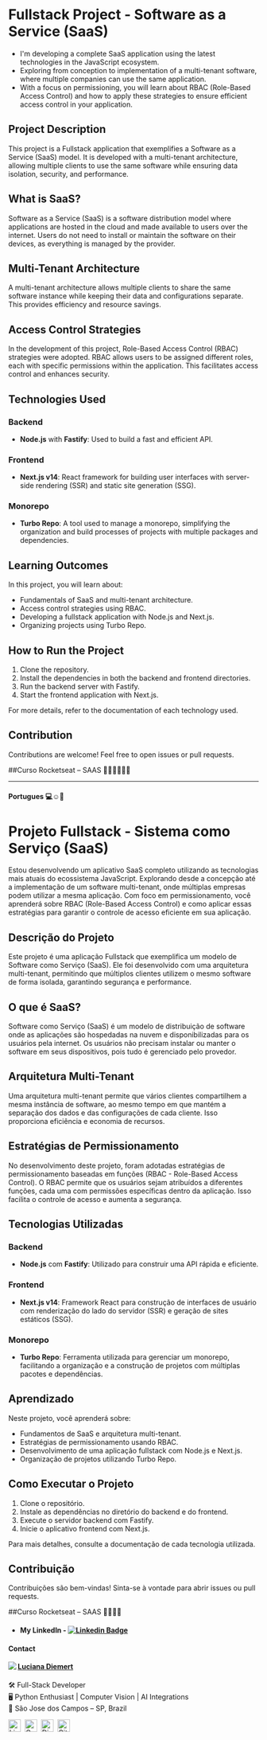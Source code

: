 
# Fullstack Project - Software as a Service (SaaS)

 - I'm developing a complete SaaS application using the latest technologies in the JavaScript ecosystem.
 - Exploring from conception to implementation of a multi-tenant software, where multiple companies can use the same application.
 - With a focus on permissioning, you will learn about RBAC (Role-Based Access Control)
   and how to apply these strategies to ensure efficient access control in your application.

## Project Description

This project is a Fullstack application that exemplifies a Software as a Service (SaaS) model. It is developed with a multi-tenant architecture, allowing multiple clients to use the same software while ensuring data isolation, security, and performance.

## What is SaaS?

Software as a Service (SaaS) is a software distribution model where applications are hosted in the cloud and made available to users over the internet. Users do not need to install or maintain the software on their devices, as everything is managed by the provider.

## Multi-Tenant Architecture

A multi-tenant architecture allows multiple clients to share the same software instance while keeping their data and configurations separate. This provides efficiency and resource savings.

## Access Control Strategies

In the development of this project, Role-Based Access Control (RBAC) strategies were adopted. RBAC allows users to be assigned different roles, each with specific permissions within the application. This facilitates access control and enhances security.

## Technologies Used

### Backend
- **Node.js** with **Fastify**: Used to build a fast and efficient API.

### Frontend
- **Next.js v14**: React framework for building user interfaces with server-side rendering (SSR) and static site generation (SSG).

### Monorepo
- **Turbo Repo**: A tool used to manage a monorepo, simplifying the organization and build processes of projects with multiple packages and dependencies.

## Learning Outcomes

In this project, you will learn about:

- Fundamentals of SaaS and multi-tenant architecture.
- Access control strategies using RBAC.
- Developing a fullstack application with Node.js and Next.js.
- Organizing projects using Turbo Repo.

## How to Run the Project

1. Clone the repository.
2. Install the dependencies in both the backend and frontend directories.
3. Run the backend server with Fastify.
4. Start the frontend application with Next.js.

For more details, refer to the documentation of each technology used.

## Contribution

Contributions are welcome! Feel free to open issues or pull requests.

##Curso Rocketseat – SAAS 🚀🚀🚀🚀🚀🚀

__________
#### Portugues 💻☺🧐

# Projeto Fullstack - Sistema como Serviço (SaaS)

Estou desenvolvendo um aplicativo SaaS completo utilizando as tecnologias mais atuais do ecossistema JavaScript.
 Explorando desde a concepção até a implementação de um software multi-tenant, onde múltiplas empresas podem utilizar a mesma aplicação.
 Com foco em permissionamento, você aprenderá sobre RBAC (Role-Based Access Control) e como aplicar essas estratégias para garantir o controle de acesso eficiente em sua aplicação.

## Descrição do Projeto

Este projeto é uma aplicação Fullstack que exemplifica um modelo de Software como Serviço (SaaS). Ele foi desenvolvido com uma arquitetura multi-tenant, permitindo que múltiplos clientes utilizem o mesmo software de forma isolada, garantindo segurança e performance.

## O que é SaaS?

Software como Serviço (SaaS) é um modelo de distribuição de software onde as aplicações são hospedadas na nuvem e disponibilizadas para os usuários pela internet. Os usuários não precisam instalar ou manter o software em seus dispositivos, pois tudo é gerenciado pelo provedor.

## Arquitetura Multi-Tenant

Uma arquitetura multi-tenant permite que vários clientes compartilhem a mesma instância de software, ao mesmo tempo em que mantém a separação dos dados e das configurações de cada cliente. Isso proporciona eficiência e economia de recursos.

## Estratégias de Permissionamento

No desenvolvimento deste projeto, foram adotadas estratégias de permissionamento baseadas em funções (RBAC - Role-Based Access Control). O RBAC permite que os usuários sejam atribuídos a diferentes funções, cada uma com permissões específicas dentro da aplicação. Isso facilita o controle de acesso e aumenta a segurança.

## Tecnologias Utilizadas

### Backend
- **Node.js** com **Fastify**: Utilizado para construir uma API rápida e eficiente.

### Frontend
- **Next.js v14**: Framework React para construção de interfaces de usuário com renderização do lado do servidor (SSR) e geração de sites estáticos (SSG).

### Monorepo
- **Turbo Repo**: Ferramenta utilizada para gerenciar um monorepo, facilitando a organização e a construção de projetos com múltiplas pacotes e dependências.

## Aprendizado

Neste projeto, você aprenderá sobre:

- Fundamentos de SaaS e arquitetura multi-tenant.
- Estratégias de permissionamento usando RBAC.
- Desenvolvimento de uma aplicação fullstack com Node.js e Next.js.
- Organização de projetos utilizando Turbo Repo.

## Como Executar o Projeto

1. Clone o repositório.
2. Instale as dependências no diretório do backend e do frontend.
3. Execute o servidor backend com Fastify.
4. Inicie o aplicativo frontend com Next.js.

Para mais detalhes, consulte a documentação de cada tecnologia utilizada.

## Contribuição

Contribuições são bem-vindas! Sinta-se à vontade para abrir issues ou pull requests.

##Curso Rocketseat – SAAS  🚀🚀🚀🚀

- #### My LinkedIn - [![Linkedin Badge](https://img.shields.io/badge/-LucianaDiemert-blue?style=flat-square&logo=Linkedin&logoColor=white&link=https://www.linkedin.com/in/lucianadiemert/)](https://www.linkedin.com/in/lucianadiemert/)

#### Contact

<img align="left" src="https://www.github.com/ludiemert.png?size=150">

#### [**Luciana Diemert**](https://github.com/ludiemert)

🛠 Full-Stack Developer <br>
🖥️ Python Enthusiast | Computer Vision | AI Integrations <br>
📍 São Jose dos Campos – SP, Brazil

<a href="https://www.linkedin.com/in/lucianadiemert" target="_blank"><img src="https://img.shields.io/badge/LinkedIn-0077B5?style=flat&logo=linkedin&logoColor=white" alt="LinkedIn Badge" height="25"></a>&nbsp;
<a href="mailto:lucianadiemert@gmail.com" target="_blank"><img src="https://img.shields.io/badge/Gmail-D14836?style=flat&logo=gmail&logoColor=white" alt="Gmail Badge" height="25"></a>&nbsp;
<a href="#"><img src="https://img.shields.io/badge/Discord-%237289DA.svg?logo=discord&logoColor=white" title="LuDiem#0654" alt="Discord Badge" height="25"></a>&nbsp;
<a href="https://www.github.com/ludiemert" target="_blank"><img src="https://img.shields.io/badge/GitHub-100000?style=flat&logo=github&logoColor=white" alt="GitHub Badge" height="25"></a>&nbsp;

<br clear="left"/>



